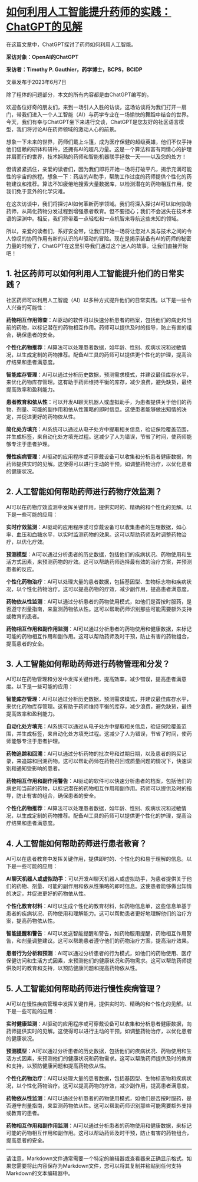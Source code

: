 

[如何利用人工智能提升药师的实践：ChatGPT的见解](https://www.idstewardship.com/pharmacists-can-use-artificial-intelligence-advance-practice-insights-chatgpt/)
==========================================================================================================================================

在这篇文章中，ChatGPT探讨了药师如何利用人工智能。

**采访对象：OpenAI的ChatGPT**

**采访者：Timothy P. Gauthier，药学博士，BCPS，BCIDP**

文章发布于2023年6月7日

除了粗体的问题部分，本文的所有内容都是由ChatGPT编写的。

欢迎各位好奇的朋友们，来到一场引人入胜的访谈，这场访谈将为我们打开一扇门，带我们进入一个人工智能（AI）与药学专业在一场愉快的舞蹈中结合的世界。今天，我们有幸与ChatGPT坐下来进行交谈，ChatGPT是您友好的社区语言模型，我们将讨论AI在药师领域的激动人心的前景。

想象一下未来的世界，药师们戴上斗篷，成为医疗保健的超级英雄，他们不仅手持他们信赖的研钵和研杵，还拥有AI的超凡力量。这是一个算法和富有同情心的护理并肩而行的世界，技术娴熟的药师和智能机器联手拯救一天——以及您的处方！

但请紧紧抓住，亲爱的读者们，因为我们即将开始一场将打破平凡，揭示充满可能性的宇宙的旅程。想象一下：药店的AI助手，帮助工作过度的药师提供个性化的药物建议和推荐。算法不知疲倦地搜索大量数据库，以检测潜在的药物相互作用，使我们免于意外的化学灾难。

在这次访谈中，我们将探讨AI如何革新药学领域。我们将深入探讨AI可以如何协助药师，从简化药物分发过程到增强患者教育。但不要担心；我们不会迷失在技术术语的深渊中。相反，我们将带着一点轻松和一点机智来导航这些未知的领域。

所以，亲爱的读者们，系好安全带，让我们开始一场将让您对人类与技术之间的令人惊叹的协同作用有新的认识的AI驱动的冒险。现在是揭示装备有AI的药师的秘密力量的时候了，ChatGPT在这里引导我们通过这个迷人的故事。让我们直接开始吧！

1\. 社区药师可以如何利用人工智能提升他们的日常实践？
----------------------------

社区药师可以利用人工智能（AI）以多种方式提升他们的日常实践。以下是一些令人兴奋的可能性：

**药物相互作用筛查**：AI驱动的软件可以快速分析患者的档案，包括他们的病史和当前的药物，以标记潜在的药物相互作用。药师可以提供及时的指导，防止有害的组合，确保患者的安全。

**个性化药物推荐**：AI算法可以处理患者数据，如年龄、性别、疾病状况和过敏情况，以生成定制的药物推荐。配备AI工具的药师可以提供更个性化的护理，提高治疗结果和患者满意度。

**智能库存管理**：AI可以通过分析历史数据，预测需求模式，并建议最佳库存水平，来优化药物库存管理。这有助于药师维持平衡的库存，减少浪费，避免缺货，最终提高效率和盈利能力。

**患者教育和依从性**：可以开发AI聊天机器人或虚拟助手，为患者提供关于他们的药物、剂量、可能的副作用和依从性策略的即时信息。这使患者能够做出知情的决定，并促进更好的药物依从性。

**简化处方填充**：AI系统可以通过从电子处方中提取相关信息，验证保险覆盖范围，并生成标签，来自动化处方填充过程。这减少了人为错误，节省了时间，使药师能够专注于患者护理。

**慢性疾病管理**：AI驱动的应用程序或可穿戴设备可以收集和分析患者健康数据，向药师提供实时的见解。这使得可以进行主动的干预，如调整药物治疗，以优化患者的健康状况。

2\. 人工智能如何帮助药师进行药物疗效监测？
-----------------------

AI可以在药物疗效监测中发挥关键作用，提供实时的、精确的和个性化的见解。以下是一些可能的应用：

**实时疗效监测**：AI驱动的应用程序或可穿戴设备可以收集患者的生理数据，如心率、血压和血糖水平，以实时监测药物的效果。这可以帮助药师及时调整药物治疗，以优化疗效。

**预测模型**：AI可以通过分析患者的历史数据，包括他们的疾病状况、药物使用和生活方式因素，来预测药物的疗效。这可以帮助药师选择最有效的治疗方案，并预测患者的反应。

**个性化药物治疗**：AI可以处理大量的患者数据，包括基因型、生物标志物和疾病状况，以个性化药物治疗。这可以提高药物的疗效，减少副作用，提高患者满意度。

**药物依从性监测**：AI可以通过分析患者的药物使用模式，如他们是否按时服药，是否遵守剂量指南，来监测药物依从性。这可以帮助药师识别那些可能需要额外支持或教育的患者。

**药物相互作用和副作用监测**：AI可以通过分析患者的药物使用和健康数据，来标记可能的药物相互作用和副作用。这可以帮助药师及时干预，防止有害的药物组合，提高患者的安全。

3\. 人工智能如何帮助药师进行药物管理和分发？
------------------------

AI可以在药物管理和分发中发挥关键作用，提高效率，减少错误，提高患者满意度。以下是一些可能的应用：

**智能库存管理**：AI可以通过分析历史数据，预测需求模式，并建议最佳库存水平，来优化药物库存管理。这有助于药师维持平衡的库存，减少浪费，避免缺货，最终提高效率和盈利能力。

**自动化处方填充**：AI系统可以通过从电子处方中提取相关信息，验证保险覆盖范围，并生成标签，来自动化处方填充过程。这减少了人为错误，节省了时间，使药师能够专注于患者护理。

**药物追踪和回溯**：AI可以通过分析药物的批次号和过期日期，以及患者的购买记录，来追踪和回溯药物。这可以帮助药师在药物召回或质量问题的情况下，快速识别和通知受影响的患者。

**药物相互作用和副作用警告**：AI驱动的软件可以快速分析患者的档案，包括他们的病史和当前的药物，以标记潜在的药物相互作用和副作用。药师可以提供及时的指导，防止有害的组合，确保患者的安全。

**个性化药物推荐**：AI算法可以处理患者数据，如年龄、性别、疾病状况和过敏情况，以生成定制的药物推荐。配备AI工具的药师可以提供更个性化的护理，提高治疗结果和患者满意度。

4\. 人工智能如何帮助药师进行患者教育？
---------------------

AI可以在患者教育中发挥关键作用，提供即时的、个性化的和易于理解的信息。以下是一些可能的应用：

**AI聊天机器人或虚拟助手**：可以开发AI聊天机器人或虚拟助手，为患者提供关于他们的药物、剂量、可能的副作用和依从性策略的即时信息。这使患者能够做出知情的决定，并促进更好的药物依从性。

**个性化教育材料**：AI可以生成个性化的教育材料，如药物信息单，这些信息单基于患者的疾病状况、药物使用和理解能力。这可以帮助患者更好地理解他们的治疗方案，提高药物依从性。

**智能提醒和警告**：AI可以发送智能提醒和警告，如药物服用提醒，药物相互作用警告，和剂量调整建议。这可以帮助患者遵守他们的药物治疗方案，提高治疗效果。

**患者行为分析和预测**：AI可以通过分析患者的行为模式，如他们的药物使用、医疗保健访问和生活方式因素，来预测他们的健康状况和药物需求。这可以帮助药师提供及时的教育和支持，以预防健康问题和提高药物依从性。

5\. 人工智能如何帮助药师进行慢性疾病管理？
-----------------------

AI可以在慢性疾病管理中发挥关键作用，提供实时的、精确的和个性化的见解。以下是一些可能的应用：

**实时健康监测**：AI驱动的应用程序或可穿戴设备可以收集和分析患者健康数据，向药师提供实时的见解。这使得可以进行主动的干预，如调整药物治疗，以优化患者的健康状况。

**预测模型**：AI可以通过分析患者的历史数据，包括他们的疾病状况、药物使用和生活方式因素，来预测他们的健康状况和药物需求。这可以帮助药师提供及时的教育和支持，以预防健康问题和提高药物依从性。

**个性化药物治疗**：AI可以处理大量的患者数据，包括基因型、生物标志物和疾病状况，以个性化药物治疗。这可以提高药物的疗效，减少副作用，提高患者满意度。

**药物依从性监测**：AI可以通过分析患者的药物使用模式，如他们是否按时服药，是否遵守剂量指南，来监测药物依从性。这可以帮助药师识别那些可能需要额外支持或教育的患者。

**药物相互作用和副作用监测**：AI可以通过分析患者的药物使用和健康数据，来标记可能的药物相互作用和副作用。这可以帮助药师及时干预，防止有害的药物组合，提高患者的安全。

---

请注意，Markdown文件通常需要一个特定的编辑器或查看器来正确显示格式。如果您需要将此内容保存为Markdown文件，您可以将其复制并粘贴到任何支持Markdown的文本编辑器中。
